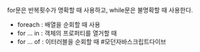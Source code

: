 for문은 반복횟수가 명확할 때 사용하고, while문은 불명확할 때 사용한다. 

- foreach : 배열을 순회할 때 사용
- for ... in : 객체의 프로퍼티를 열거할 때
- for ... of : 이터러블을 순회할 때
#모던자바스크립트다이브